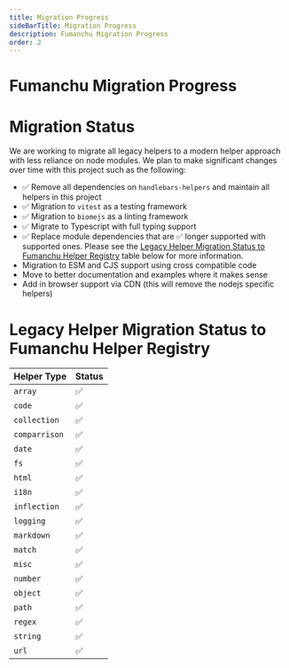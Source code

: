 ```yaml
---
title: Migration Progress
sideBarTitle: Migration Progress
description: Fumanchu Migration Progress
order: 2
---
```

# Fumanchu Migration Progress
# Migration Status

We are working to migrate all legacy helpers to a modern helper approach with less reliance on node modules. We plan to make significant changes over time with this project such as the following:
- ✅ Remove all dependencies on `handlebars-helpers` and maintain all helpers in this project
- ✅ Migration to `vitest` as a testing framework
- ✅ Migration to `biomejs` as a linting framework
- ✅ Migrate to Typescript with full typing support
- ✅ Replace module dependencies that are ✅ longer supported with supported ones. Please see the [Legacy Helper Migration Status to Fumanchu Helper Registry](#legacy-helper-migration-status-to-fumanchu-helper-registry) table below for more information.
- Migration to ESM and CJS support using cross compatible code
- Move to better documentation and examples where it makes sense
- Add in browser support via CDN (this will remove the nodejs specific helpers)

# Legacy Helper Migration Status to Fumanchu Helper Registry

| Helper Type | Status |
| ---------------------- | ---------------------- |
| `array` | ✅ |
| `code` | ✅ |
| `collection` | ✅ |
| `comparrison` | ✅ |
| `date` | ✅ |
| `fs` | ✅ |
| `html` | ✅ |
| `i18n` | ✅ |
| `inflection` | ✅ |
| `logging` | ✅ |
| `markdown` | ✅ |
| `match` | ✅ |
| `misc` | ✅ |
| `number` | ✅ |
| `object` | ✅ |
| `path` | ✅ |
| `regex` | ✅ |
| `string` | ✅ |
| `url` | ✅ |